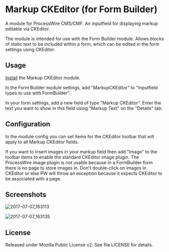 # Markup CKEditor (for Form Builder)

A module for ProcessWire CMS/CMF. An inputfield for displaying markup editable via CKEditor.

The module is intended for use with the Form Builder module. Allows blocks of static text to be included within a form, which can be edited in the form settings using CKEditor.

## Usage

[Install](http://modules.processwire.com/install-uninstall/) the Markup CKEditor module.

In the Form Builder module settings, add "MarkupCKEditor" to "Inputfield types to use with FormBuilder".

In your form settings, add a new field of type "Markup CKEditor". Enter the text you want to show in this field using "Markup Text" on the "Details" tab.

## Configuration

In the module config you can set items for the CKEditor toolbar that will apply to all Markup CKEditor fields.

If you want to insert images in your markup field then add "Image" to the toolbar items to enable the standard CKEditor image plugin. The ProcessWire image plugin is not usable because in a FormBuilder form there is no page to store images in. Don't double-click on images in CKEditor or else PW will throw an exception because it expects CKEditor to be associated with a page.

## Screenshots

![2017-07-07_163113](https://user-images.githubusercontent.com/1538852/27943285-e7bff30a-6331-11e7-8f87-d43f4b9eefb0.png)

![2017-07-07_163135](https://user-images.githubusercontent.com/1538852/27943286-e7c9f9e0-6331-11e7-8e5c-d2fbe58dc4b1.png)

## License

Released under Mozilla Public License v2. See file LICENSE for details.
